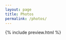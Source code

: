 ```yaml
---
layout: page
title: Photos
permalink: /photos/
---
```

<div class="home">

  {% include preview.html %}

</div>
